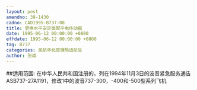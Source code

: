 ```yaml
---
layout: post
amendno: 39-1430
cadno: CAD1995-B737-08
title: 更换水平安定面配平电作动器
date: 1995-06-12 00:00:00 +0800
effdate: 1995-06-12 00:00:00 +0800
tag: B737
categories: 民航华北管理局适航处
author: 张森
---
```


##适用范围:
在中华人民共和国注册的，列在1994年11月3日的波音紧急服务通告ASB737-27A1191，修改1中的波音737-300，-400和-500型系列飞机

